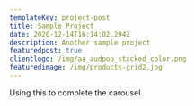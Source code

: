 ```yaml
---
templateKey: project-post
title: Sample Project
date: 2020-12-14T16:14:02.294Z
description: Another sample project
featuredpost: true
clientlogo: /img/aa_audpop_stacked_color.png
featuredimage: /img/products-grid2.jpg
---
```

Using this to complete the carousel